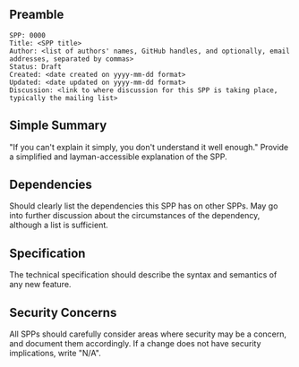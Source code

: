 ## Preamble

```
SPP: 0000
Title: <SPP title>
Author: <list of authors' names, GitHub handles, and optionally, email addresses, separated by commas>
Status: Draft
Created: <date created on yyyy-mm-dd format>
Updated: <date updated on yyyy-mm-dd format>
Discussion: <link to where discussion for this SPP is taking place, typically the mailing list>
```

## Simple Summary
"If you can't explain it simply, you don't understand it well enough." Provide a simplified and
layman-accessible explanation of the SPP.

## Dependencies
Should clearly list the dependencies this SPP has on other SPPs. May go into further
discussion about the circumstances of the dependency, although a list is sufficient.

## Specification
The technical specification should describe the syntax and semantics of any new feature.

## Security Concerns
All SPPs should carefully consider areas where security may be a concern, and document them
accordingly. If a change does not have security implications, write "N/A".
